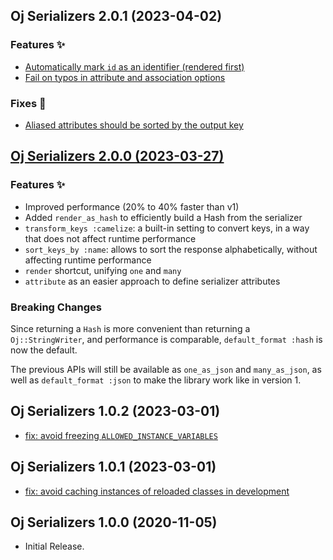 ## Oj Serializers 2.0.1 (2023-04-02)

### Features ✨

- [Automatically mark `id` as an identifier (rendered first)](https://github.com/ElMassimo/oj_serializers/commit/c4c6de7)
- [Fail on typos in attribute and association options](https://github.com/ElMassimo/oj_serializers/commit/afd80ac)

### Fixes 🐞

- [Aliased attributes should be sorted by the output key](https://github.com/ElMassimo/oj_serializers/commit/fc6f4c1)

## [Oj Serializers 2.0.0 (2023-03-27)](https://github.com/ElMassimo/oj_serializers/pull/9)

### Features ✨

- Improved performance (20% to 40% faster than v1)
- Added `render_as_hash` to efficiently build a Hash from the serializer
- `transform_keys :camelize`: a built-in setting to convert keys, in a way that does not affect runtime performance
- `sort_keys_by :name`: allows to sort the response alphabetically, without affecting runtime performance
- `render` shortcut, unifying `one` and `many`
- `attribute` as an easier approach to define serializer attributes

### Breaking Changes

Since returning a `Hash` is more convenient than returning a `Oj::StringWriter`, and performance is comparable, `default_format :hash` is now the default.

The previous APIs will still be available as `one_as_json` and `many_as_json`, as well as `default_format :json` to make the library work like in version 1.

## Oj Serializers 1.0.2 (2023-03-01) ##

*   [fix: avoid freezing `ALLOWED_INSTANCE_VARIABLES`](https://github.com/ElMassimo/oj_serializers/commit/ade0302)


## Oj Serializers 1.0.1 (2023-03-01) ##

*   [fix: avoid caching instances of reloaded classes in development](https://github.com/ElMassimo/oj_serializers/commit/0bd928d64d159926acf6b4d57e3f08b12f6931ce)


## Oj Serializers 1.0.0 (2020-11-05) ##

*   Initial Release.

